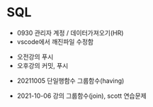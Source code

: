 # SQL

- 0930 관리자 계정 / 데이터가져오기(HR)
- vscode에서 깨진파일 수정함

* 오전강의 푸시
* 오후강의 커밋, 푸시

- 20211005 단일행함수 그룹함수(having)

- 2021-10-06 강의 그룹함수(join), scott 연습문제
